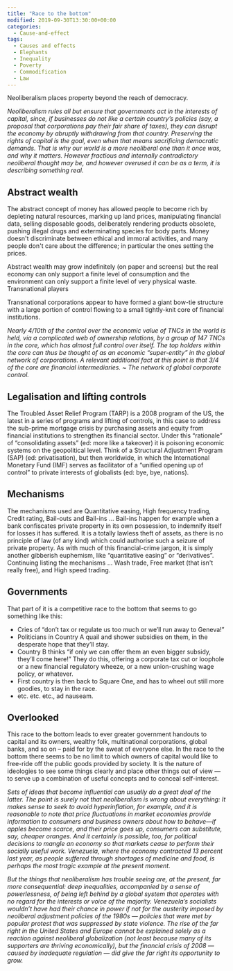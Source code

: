 ```yaml
---
title: "Race to the bottom"
modified: 2019-09-30T13:30:00+00:00
categories:
  - Cause-and-effect
tags:
  - Causes and effects
  - Elephants
  - Inequality
  - Poverty
  - Commodification
  - Law
---
```


Neoliberalism places property beyond the reach of democracy.

_Neoliberalism rules all but ensure that governments act in the interests of capital, since, if businesses do not like a certain country’s policies (say, a proposal that corporations pay their fair share of taxes), they can disrupt the economy by abruptly withdrawing from that country. Preserving the rights of capital is the goal, even when that means sacrificing democratic demands. That is why our world is a more neoliberal one than it once was, and why it matters. However fractious and internally contradictory neoliberal thought may be, and however overused it can be as a term, it is describing something real._

## Abstract wealth

The abstract concept of money has allowed people to become rich by depleting natural resources, marking up land prices, manipulating financial data, selling disposable goods, deliberately rendering products obsolete, pushing illegal drugs and exterminating species for body parts. Money doesn't discriminate between ethical and immoral activities, and many people don't care about the difference; in particular the ones setting the prices.

Abstract wealth may grow indefinitely (on paper and screens) but the real economy can only support a finite level of consumption and the environment can only support a finite level of very physical waste.
Transnational players

Transnational corporations appear to have formed a giant bow-tie structure with a large portion of control flowing to a small tightly-knit core of financial institutions.

_Nearly 4/10th of the control over the economic value of TNCs in the world is held, via a complicated web of ownership relations, by a group of 147 TNCs in the core, which has almost full control over itself. The top holders within the core can thus be thought of as an economic “super-entity” in the global network of corporations. A relevant additional fact at this point is that 3/4 of the core are financial intermediaries. ~ The network of global corporate control._

## Legalisation and lifting controls

The Troubled Asset Relief Program (TARP) is a 2008 program of the US, the latest in a series of programs and lifting of controls, in this case to address the sub-prime mortgage crisis by purchasing assets and equity from financial institutions to strengthen its financial sector. Under this “rationale” of “consolidating assets” (ed: more like a takeover) it is poisoning economic systems on the geopolitical level. Think of a Structural Adjustment Program (SAP) (ed: privatisation), but then worldwide, in which the International Monetary Fund (IMF) serves as facilitator of a “unified opening up of control” to private interests of globalists (ed: bye, bye, nations).

## Mechanisms

The mechanisms used are Quantitative easing, High frequency trading, Credit rating, Bail-outs and Bail-ins … Bail-ins happen for example when a bank confiscates private property in its own possession, to indemnify itself for losses it has suffered. It is a totally lawless theft of assets, as there is no principle of law (of any kind) which could authorise such a seizure of private property. As with much of this financial-crime jargon, it is simply another gibberish euphemism, like “quantitative easing” or “derivatives”. Continuing listing the mechanisms … Wash trade, Free market (that isn't really free), and High speed trading.

## Governments

That part of it is a competitive race to the bottom that seems to go something like this:

* Cries of “don’t tax or regulate us too much or we’ll run away to Geneva!”
* Politicians in Country A quail and shower subsidies on them, in the desperate hope that they’ll stay.
* Country B thinks “if only we can offer them an even bigger subsidy, they’ll come here!” They do this, offering a corporate tax cut or loophole or a new financial regulatory wheeze, or a new union-crushing wage policy, or whatever.
* First country is then back to Square One, and has to wheel out still more goodies, to stay in the race.
* etc. etc. etc., ad nauseam.

## Overlooked

This race to the bottom leads to ever greater government handouts to capital and its owners, wealthy folk, multinational corporations, global banks, and so on – paid for by the sweat of everyone else. In the race to the bottom there seems to be no limit to which owners of capital would like to free-ride off the public goods provided by society. It is the nature of ideologies to see some things clearly and place other things out of view — to serve up a combination of useful concepts and to conceal self-interest.

_Sets of ideas that become influential can usually do a great deal of the latter. The point is surely not that neoliberalism is wrong about everything: It makes sense to seek to avoid hyperinflation, for example, and it is reasonable to note that price fluctuations in market economies provide information to consumers and business owners about how to behave—if apples become scarce, and their price goes up, consumers can substitute, say, cheaper oranges. And it certainly is possible, too, for political decisions to mangle an economy so that markets cease to perform their socially useful work. Venezuela, where the economy contracted 13 percent last year, as people suffered through shortages of medicine and food, is perhaps the most tragic example at the present moment._

_But the things that neoliberalism has trouble seeing are, at the present, far more consequential: deep inequalities, accompanied by a sense of powerlessness, of being left behind by a global system that operates with no regard for the interests or voice of the majority. Venezuela’s socialists wouldn’t have had their chance in power if not for the austerity imposed by neoliberal adjustment policies of the 1980s — policies that were met by popular protest that was suppressed by state violence. The rise of the far right in the United States and Europe cannot be explained solely as a reaction against neoliberal globalization (not least because many of its supporters are thriving economically), but the financial crisis of 2008 — caused by inadequate regulation — did give the far right its opportunity to grow._
